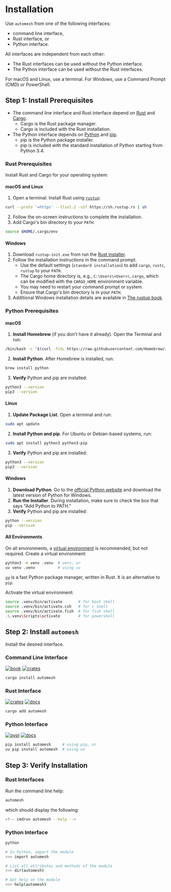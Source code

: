 # Installation

Use `automesh` from one of the following interfaces:

* command line interface,
* Rust interface, or
* Python interface.

All interfaces are independent from each other:

* The Rust interfaces can be used without the Python interface.
* The Python interface can be used without the Rust interfaces.

For macOS and Linux, use a terminal.  For Windows, use a Command Prompt (CMD) or PowerShell.

## Step 1: Install Prerequisites

* The command line interface and Rust interface depend on [Rust](https://www.rust-lang.org/) and [Cargo](https://doc.rust-lang.org/cargo/).
  * Cargo is the Rust package manager.
  * Cargo is included with the Rust installation.
* The Python interface depends on [Python](https://www.python.org/) and [pip](https://pypi.org/project/pip/).
  * pip is the Python package installer.
  * pip is included with the standard installation of Python starting from Python 3.4.

### Rust Prerequisites

Install Rust and Cargo for your operating system:

#### macOS and Linux

1. Open a terminal.  Install Rust using [`rustup`](https://www.rust-lang.org/tools/install):

```sh
curl --proto '=https' --tlsv1.2 -sSf https://sh.rustup.rs | sh
```

2. Follow the on-screen instructions to complete the installation.
3. Add Cargo's bin directory to your `PATH`:

```sh
source $HOME/.cargo/env
```

#### Windows

1. Download `rustup-init.exe` from run the [Rust installer](https://www.rust-lang.org/tools/install).
2. Follow the installation instructions in the command prompt.
    * Use the default settings (`standard installation`) to add `cargo`, `rustc`, `rustup` to your `PATH`.
    * The Cargo home directory is, e.g., `C:\Users\<User>\.cargo`, which can be modified with the `CARGO_HOME` environment variable.
    * You may need to restart your command prompt or system.
    * Ensure that Cargo's bin directory is in your `PATH`.
3. Additional Windows installation details are available in [The rustup book](https://rust-lang.github.io/rustup/installation/windows.html).

### Python Prerequisites

#### macOS

1. **Install Homebrew** (if you don't have it already).  Open the Terminal and run:

```sh
/bin/bash -c "$(curl -fsSL https://raw.githubusercontent.com/Homebrew/install/HEAD/install.sh)"
```

2. **Install Python**.  After Homebrew is installed, run:

```sh
brew install python
```

3. **Verify** Python and pip are installed:

```sh
python3 --version
pip3 --version
```

#### Linux

1. **Update Package List**.  Open a terminal and run:

```sh
sudo apt update
```

2. **Install Python and pip**.  For Ubuntu or Debian-based systems, run:

```sh
sudo apt install python3 python3-pip
```

3. **Verify** Python and pip are installed:

```sh
python3 --version
pip3 --version
```

#### Windows

1. **Download Python**.  Go to the [official Python website](https://www.python.org/downloads/) and download the latest version of Python for Windows.
2. **Run the Installer**. During installation, make sure to check the box that says "Add Python to PATH."
3. **Verify** Python and pip are installed:

```sh
python --version
pip --version
```

#### All Environments

On all environments, a [virtual environment](https://docs.python.org/3/tutorial/venv.html) is recommended, but not required.  Create a virtual environment:

```sh
python3 -m venv .venv  # venv, or
uv venv .venv          # using uv
```

[`uv`](https://docs.astral.sh/uv/) is a fast Python package manager, written in Rust.  It is an alternative to `pip`.

Activate the virtual environment:

```sh
source .venv/bin/activate       # for bash shell
source .venv/bin/activate.csh   # for c shell
source .venv/bin/activate.fish  # for fish shell
.\.venv\Scripts\activate        # for powershell
```

## Step 2: Install `automesh`

Install the desired interface.

### Command Line Interface

[![book](https://img.shields.io/badge/automesh-Book-blue?logo=mdbook&logoColor=000000)](https://autotwin.github.io/automesh/cli)
[![crates](https://img.shields.io/crates/v/automesh?logo=rust&logoColor=000000&label=Crates&color=32592f)](https://crates.io/crates/automesh)

```sh
cargo install automesh
```

### Rust Interface

[![crates](https://img.shields.io/crates/v/automesh?logo=rust&logoColor=000000&label=Crates&color=32592f)](https://crates.io/crates/automesh)
[![docs](https://img.shields.io/badge/Docs-API-e57300?logo=docsdotrs&logoColor=000000)](https://docs.rs/automesh)

```sh
cargo add automesh
```

### Python Interface

[![pypi](https://img.shields.io/pypi/v/automesh?logo=pypi&logoColor=FBE072&label=PyPI&color=4B8BBE)](https://pypi.org/project/automesh)
[![docs](https://img.shields.io/badge/Docs-API-8CA1AF?logo=readthedocs)](https://automesh.readthedocs.io)

```sh
pip install automesh     # using pip, or
uv pip install automesh  # using uv
```

## Step 3: Verify Installation

### Rust Interfaces

Run the command line help:

```sh
automesh
```

which should display the following:

```sh
<!-- cmdrun automesh --help -->
```

### Python Interface

```sh
python

# In Python, import the module
>>> import automesh

# List all attributes and methods of the module
>>> dir(automesh)

# Get help on the module
>>> help(automesh)
```
